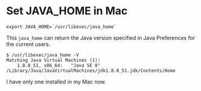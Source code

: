 # Set JAVA_HOME in Mac

```
export JAVA_HOME=`/usr/libexec/java_home`
```

This `java_home` can return the Java version specified in Java Preferences for the current users.

```
$ /usr/libexec/java_home -V
Matching Java Virtual Machines (1):
    1.8.0_51, x86_64:	"Java SE 8"	/Library/Java/JavaVirtualMachines/jdk1.8.0_51.jdk/Contents/Home
```

I have only one installed in my Mac now.